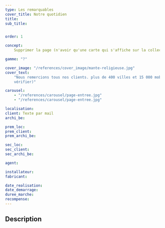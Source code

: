 ```yaml
---
type: Les remarquables
cover_title: Notre quotidien
title:
sub_title:


order: 1

concept:
    Supprimer la page (n'avoir qu'une carte qui s'affiche sur la collection)

gamme: "?"

cover_image: "/references/cover_image/mante-religieuse.jpg"
cover_text:
    "Nous remercions tous nos clients. plus de 400 villes et 15 000 mobiliers (à
    vérifier)"

carousel:
    - "/references/carousel/page-entree.jpg"
    - "/references/carousel/page-entree.jpg"

localisation:
client: Texte par mail
archi_be:

prem_loc:
prem_client:
prem_archi_be:

sec_loc:
sec_client:
sec_archi_be:

agent:

installateur:
fabricant:

date_realisation:
date_demarrage:
duree_marche:
recompense:
---
```


## Description
